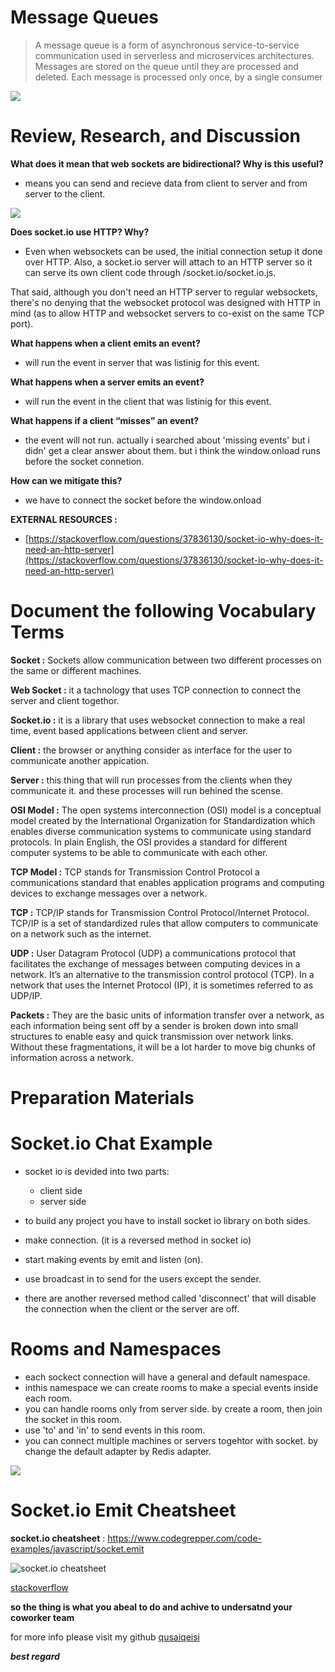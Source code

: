 # Message Queues
>A message queue is a form of asynchronous service-to-service communication used in serverless and microservices architectures. Messages are stored on the queue until they are processed and deleted. Each message is processed only once, by a single consumer

![](https://www.cloudamqp.com/img/blog/thumb-mq.jpg)


# Review, Research, and Discussion

**What does it mean that web sockets are bidirectional? Why is this useful?**

- means you can send and recieve data from client to server and from server to the client.

![](https://miro.medium.com/max/1400/1*0w3tMXm7jr174bqOprcdOg.png)

**Does socket.io use HTTP? Why?**

- Even when websockets can be used, the initial connection setup it done over HTTP. Also, a socket.io server will attach to an HTTP server so it can serve its own client code through /socket.io/socket.io.js.

That said, although you don't need an HTTP server to regular websockets, there's no denying that the websocket protocol was designed with HTTP in mind (as to allow HTTP and websocket servers to co-exist on the same TCP port).

**What happens when a client emits an event?**

- will run the event in server that was listinig for this event.

**What happens when a server emits an event?**

- will run the event in the client that was listinig for this event.

**What happens if a client “misses” an event?**

- the event will not run. actually i searched about 'missing events' but i didn' get a clear answer about them. but i think the window.onload runs before the socket connetion.

**How can we mitigate this?**

- we have to connect the socket before the window.onload

**EXTERNAL RESOURCES :**

- [https://stackoverflow.com/questions/37836130/socket-io-why-does-it-need-an-http-server](https://stackoverflow.com/questions/37836130/socket-io-why-does-it-need-an-http-server)

# Document the following Vocabulary Terms

**Socket :** Sockets allow communication between two different processes on the same or different machines.

**Web Socket :** it a tachnology that uses TCP connection to connect the server and client togethor.

**Socket.io :** it is a library that uses websocket connection to make a real time, event based applications between client and server.

**Client :** the browser or anything consider as interface for the user to communicate another appication.

**Server :** this thing that will run processes from the clients when they communicate it. and these processes will run behined the scense.

**OSI Model :** The open systems interconnection (OSI) model is a conceptual model created by the International Organization for Standardization which enables diverse communication systems to communicate using standard protocols. In plain English, the OSI provides a standard for different computer systems to be able to communicate with each other.

**TCP Model :** TCP stands for Transmission Control Protocol a communications standard that enables application programs and computing devices to exchange messages over a network.

**TCP :** TCP/IP stands for Transmission Control Protocol/Internet Protocol. TCP/IP is a set of standardized rules that allow computers to communicate on a network such as the internet.

**UDP :** User Datagram Protocol (UDP) a communications protocol that facilitates the exchange of messages between computing devices in a network. It’s an alternative to the transmission control protocol (TCP). In a network that uses the Internet Protocol (IP), it is sometimes referred to as UDP/IP.

**Packets :** They are the basic units of information transfer over a network, as each information being sent off by a sender is broken down into small structures to enable easy and quick transmission over network links. Without these fragmentations, it will be a lot harder to move big chunks of information across a network.

# Preparation Materials

# Socket.io Chat Example

- socket io is devided into two parts:

  - client side
  - server side

- to build any project you have to install socket io library on both sides.
- make connection. (it is a reversed method in socket io)
- start making events by emit and listen (on).
- use broadcast in to send for the users except the sender.
- there are another reversed method called 'disconnect' that will disable the connection when the client or the server are off.

# Rooms and Namespaces

- each sockect connection will have a general and default namespace.
- inthis namespace we can create rooms to make a special events inside each room.
- you can handle rooms only from server side. by create a room, then join the socket in this room.
- use 'to' and 'in' to send events in this room.
- you can connect multiple machines or servers togehtor with socket. by change the default adapter by Redis adapter.

![](https://socket.io/images/rooms-redis.png)


# Socket.io Emit Cheatsheet


**socket.io cheatsheet** :  https://www.codegrepper.com/code-examples/javascript/socket.emit

![socket.io cheatsheet](https://miro.medium.com/max/507/1*hTIVNoxFUXiUrzsRe1cpLg.png)



[stackoverflow](https://stackoverflow.com/questions/7042340/error-cant-set-headers-after-they-are-sent-to-the-client?rq=1)



**so the thing is what you abeal to do and achive to undersatnd your coworker team**



for more info please visit my github
[qusaiqeisi](https://github.com/qusaiqeisi)
 
 ***best regard*** 